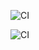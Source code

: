 ![CI](https://github.com/99002483/linux-project-/workflows/CI/badge.svg)


![CI](https://github.com/99002483/linux-project-/workflows/CI/badge.svg)
